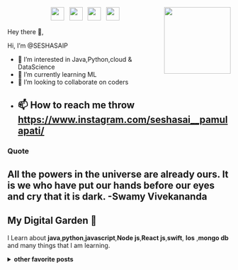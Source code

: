 

<!---
SESHASAIP/SESHASAIP is a ✨ special ✨ repository because its `README.md` (this file) appears on your GitHub profile.
You can click the Preview link to take a look at your changes.
--->
<p>
  <a href="https://waylonwalker.com/latest-story.png"><img width="150" align='right' src="https://waylonwalker.com/latest-story.png"></a>
</p>

<p align='center'>
<a href="https://github.com/SESHASAIP?tab=repositories"><img height="30" src="https://raw.githubusercontent.com/WaylonWalker/WaylonWalker/main/icon/dev.png"></a>&nbsp;&nbsp;
<a href="https://twitter.com/Sai_Pamulapati9"><img height="30" src="https://github.com/WaylonWalker/WaylonWalker/blob/main/icon/twitter.png?raw=true"></a>&nbsp;&nbsp;
<a href="https://instagram.com/seshasai__pamulapati"><img height="30" src="https://github.com/WaylonWalker/WaylonWalker/blob/main/icon/instagram.jpg?raw=true"></a>&nbsp;&nbsp;
<a href="https://www.linkedin.com/in/hema-sesha-sai-pamulapati-9962a623b/"><img height="30" src="https://github.com/WaylonWalker/WaylonWalker/blob/main/icon/linkedin.png?raw=true"></a>
</p>

Hey there 👋,

 Hi, I’m @SESHASAIP
- 👀 I’m interested in Java,Python,cloud & DataScience
- 🌱 I’m currently learning ML
- 💞️ I’m looking to collaborate on coders
- 📫 How to reach me throw <https://www.instagram.com/seshasai__pamulapati/>
  ---
 

 
### Quote
All the powers in the universe are already ours. It is we who have put our hands before our eyes and cry that it is dark.
-Swamy Vivekananda
 ---
## My Digital Garden 🌱

I Learn about **java**,**python**,**javascript**,**Node js**,**React js**,**swift**, **Ios** ,**mongo db**  and many things that I am learning. 


<details>
 <summary><strong>other favorite posts</strong></summary>
 <a href="https://waylonwalker.com/blog/eight-years-cat/"><img width="400" src="https://images.waylonwalker.com/eight-years-cat-og.png?raw=true"></a>
 <a href="https://waylonwalker.com/blog/what-are-github-actions/"><img width="400" src="https://images.waylonwalker.com/what-are-github-actions-og.png?raw=true"></a>
 
</details>




